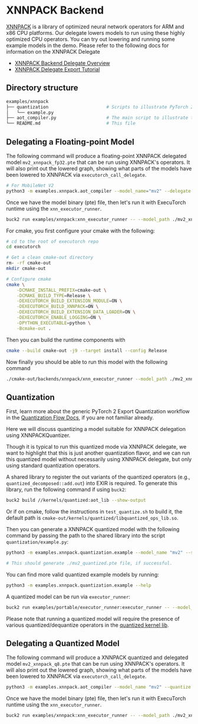 # XNNPACK Backend

[XNNPACK](https://github.com/google/XNNPACK) is a library of optimized neural network operators for ARM and x86 CPU platforms. Our delegate lowers models to run using these highly optimized CPU operators. You can try out lowering and running some example models in the demo. Please refer to the following docs for information on the XNNPACK Delegate
- [XNNPACK Backend Delegate Overview](https://pytorch.org/executorch/stable/native-delegates-executorch-xnnpack-delegate.html)
- [XNNPACK Delegate Export Tutorial](https://pytorch.org/executorch/stable/tutorial-xnnpack-delegate-lowering.html)


## Directory structure

```bash
examples/xnnpack
├── quantization                      # Scripts to illustrate PyTorch 2 Export Quantization workflow with XNNPACKQuantizer
│   └── example.py
├── aot_compiler.py                   # The main script to illustrate the full AOT (export, quantization, delegation) workflow with XNNPACK delegate
└── README.md                         # This file
```

## Delegating a Floating-point Model

The following command will produce a floating-point XNNPACK delegated model `mv2_xnnpack_fp32.pte` that can be run using XNNPACK's operators. It will also print out the lowered graph, showing what parts of the models have been lowered to XNNPACK via `executorch_call_delegate`.

```bash
# For MobileNet V2
python3 -m examples.xnnpack.aot_compiler --model_name="mv2" --delegate
```

Once we have the model binary (pte) file, then let's run it with ExecuTorch runtime using the `xnn_executor_runner`.

```bash
buck2 run examples/xnnpack:xnn_executor_runner -- --model_path ./mv2_xnnpack_fp32.pte
```

For cmake, you first configure your cmake with the following:

```bash
# cd to the root of executorch repo
cd executorch

# Get a clean cmake-out directory
rm- -rf cmake-out
mkdir cmake-out

# Configure cmake
cmake \
    -DCMAKE_INSTALL_PREFIX=cmake-out \
    -DCMAKE_BUILD_TYPE=Release \
    -DEXECUTORCH_BUILD_EXTENSION_MODULE=ON \
    -DEXECUTORCH_BUILD_XNNPACK=ON \
    -DEXECUTORCH_BUILD_EXTENSION_DATA_LOADER=ON \
    -DEXECUTORCH_ENABLE_LOGGING=ON \
    -DPYTHON_EXECUTABLE=python \
    -Bcmake-out .
```

Then you can build the runtime components with

```bash
cmake --build cmake-out -j9 --target install --config Release
```

Now finally you should be able to run this model with the following command

```bash
./cmake-out/backends/xnnpack/xnn_executor_runner --model_path ./mv2_xnnpack_fp32.pte
```

## Quantization
First, learn more about the generic PyTorch 2 Export Quantization workflow in the [Quantization Flow Docs](https://pytorch.org/executorch/stable/quantization-overview.html), if you are not familiar already.

Here we will discuss quantizing a model suitable for XNNPACK delegation using XNNPACKQuantizer.

Though it is typical to run this quantized mode via XNNPACK delegate, we want to highlight that this is just another quantization flavor, and we can run this quantized model without necessarily using XNNPACK delegate, but only using standard quantization operators.

A shared library to register the out variants of the quantized operators (e.g., `quantized_decomposed::add.out`) into EXIR is required. To generate this library, run the following command if using `buck2`:
```bash
buck2 build //kernels/quantized:aot_lib --show-output
```
Or if on cmake, follow the instructions in `test_quantize.sh` to build it, the default path is `cmake-out/kernels/quantized/libquantized_ops_lib.so`.

Then you can generate a XNNPACK quantized model with the following command by passing the path to the shared library into the script `quantization/example.py`:
```bash
python3 -m examples.xnnpack.quantization.example --model_name "mv2" --so_library "<path/to/so/lib>" # for MobileNetv2

# This should generate ./mv2_quantized.pte file, if successful.
```
You can find more valid quantized example models by running:
```bash
python3 -m examples.xnnpack.quantization.example --help
```

A quantized model can be run via `executor_runner`:
```bash
buck2 run examples/portable/executor_runner:executor_runner -- --model_path ./mv2_quantized.pte
```
Please note that running a quantized model will require the presence of various quantized/dequantize operators in the [quantized kernel lib](../../kernels/quantized).


## Delegating a Quantized Model

The following command will produce a XNNPACK quantized and delegated model `mv2_xnnpack_q8.pte` that can be run using XNNPACK's operators. It will also print out the lowered graph, showing what parts of the models have been lowered to XNNPACK via `executorch_call_delegate`.

```bash
python3 -m examples.xnnpack.aot_compiler --model_name "mv2" --quantize --delegate
```

Once we have the model binary (pte) file, then let's run it with ExecuTorch runtime using the `xnn_executor_runner`.

```bash
buck2 run examples/xnnpack:xnn_executor_runner -- --model_path ./mv2_xnnpack_q8.pte
```
